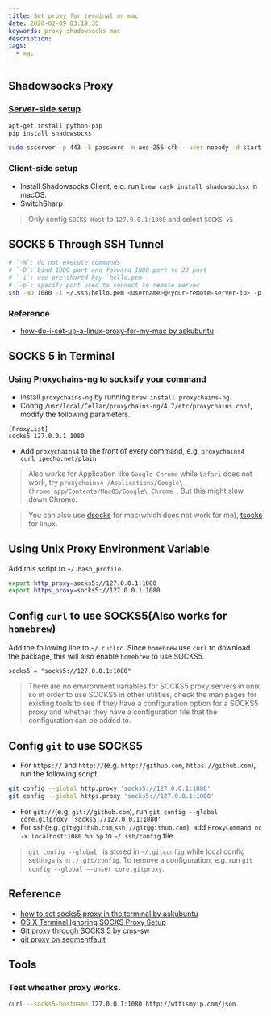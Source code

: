 ```yaml
---
title: Set proxy for terminal on mac
date: 2020-02-09 03:19:35
keywords: proxy shadowsocks mac
description:
tags: 
  - mac
---
```

## Shadowsocks Proxy

### [Server-side setup](https://github.com/shadowsocks/shadowsocks)

```sh
apt-get install python-pip
pip install shadowsocks

sudo ssserver -p 443 -k password -m aes-256-cfb --user nobody -d start
```


### Client-side setup

* Install Shadowsocks Client, e.g. run `brew cask install shadowsocksx` in macOS.
* SwitchSharp

> Only config `SOCKS Host` to `127.0.0.1:1080` and select `SOCKS v5`

<!-- more -->

## SOCKS 5 Through SSH Tunnel

```sh
# `-N`: do not execute commands
# `-D`: bind 1080 port and forward 1080 port to 22 port
# `-i`: use pre-shared key `hello.pem`
# `-p`: specify port used to connect to remote server
ssh -ND 1080 -i ~/.ssh/hello.pem <username>@<your-remote-server-ip> -p 22
```


### Reference

* [how-do-i-set-up-a-linux-proxy-for-my-mac by askubuntu](http://askubuntu.com/questions/143303/how-do-i-set-up-a-linux-proxy-for-my-mac)


## SOCKS 5 in Terminal

### Using Proxychains-ng to socksify your command

* Install `proxychains-ng` by running `brew install proxychains-ng`.
* Config `/usr/local/Cellar/proxychains-ng/4.7/etc/proxychains.conf`, modify the following parameters.

```config
[ProxyList]
socks5 127.0.0.1 1080
```

* Add `proxychains4` to the front of every command, e.g. `proxychains4 curl ipecho.net/plain`

> Also works for Application like `Google Chrome` while `Safari` does not work, try `proxychains4 /Applications/Google\ Chrome.app/Contents/MacOS/Google\ Chrome `.
> But this might slow down Chrome. 

> You can also use [dsocks](http://monkey.org/~dugsong/dsocks/) for mac(which does not work for me), [tsocks](http://tsocks.sourceforge.net/) for linux.

## Using Unix Proxy Environment Variable

Add this script to `~/.bash_profile`.

```sh
export http_proxy=socks5://127.0.0.1:1080
export https_proxy=socks5://127.0.0.1:1080
```


## Config `curl` to use SOCKS5(Also works for `homebrew`)

Add the following line to `~/.curlrc`. Since `homebrew` use `curl` to download the package, this will also enable `homebrew` to use SOCKS5.

```config
socks5 = "socks5://127.0.0.1:1080"
```

> There are no environment variables for SOCKS5 proxy servers in unix, so in order to use SOCKS5 in other utilities, check the man pages for existing tools to see if they have a configuration option for a SOCKS5 proxy and whether they have a configuration file that the configuration can be added to.


## Config `git` to use SOCKS5

* For `https://` and `http://`(e.g. `http://github.com`, `https://github.com`), run the following script.

```sh
git config --global http.proxy 'socks5://127.0.0.1:1080'
git config --global https.proxy 'socks5://127.0.0.1:1080'
```

* For `git://`(e.g. `git://github.com`), run `git config --global core.gitproxy 'socks5://127.0.0.1:1080'`
* For ssh(e.g. `git@github.com`,`ssh://git@github.com`), add `ProxyCommand nc -x localhost:1080 %h %p` to `~/.ssh/config` file.

> `git config --global ` is stored in `~/.gitconfig` while local config settings is in `./.git/config`.
> To remove a configuration, e.g. run `git config --global --unset core.gitproxy`.

## Reference

* [how to set socks5 proxy in the terminal by askubuntu](http://askubuntu.com/questions/610333/how-to-set-socks5-proxy-in-the-terminal)
* [OS X Terminal Ignoring SOCKS Proxy Setup](http://superuser.com/questions/377199/os-x-terminal-ignoring-socks-proxy-setup)
* [Git proxy through SOCKS 5 by cms-sw](http://cms-sw.github.io/tutorial-proxy.html)
* [git proxy on segmentfault](http://segmentfault.com/q/1010000000118837)


## Tools

### Test wheather proxy works. 
```sh
curl --socks5-hostname 127.0.0.1:1080 http://wtfismyip.com/json
```